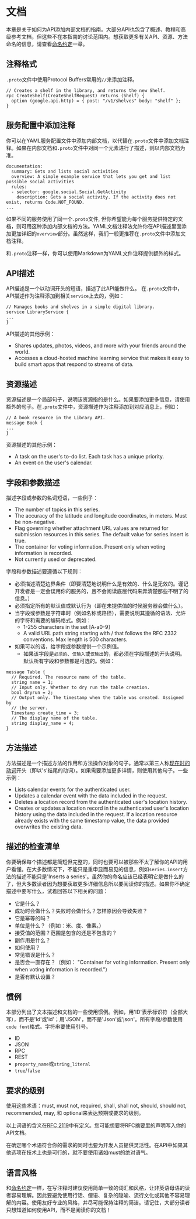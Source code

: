 # 文档
本章是关于如何为API添加内部文档的指南。大部分API也包含了概述、教程和高级参考文档，但这些不在本指南的讨论范围内。想获取更多有关API、资源、方法命名的信息，请查看[命名约定](https://git.garena.com/shopee/space/api-design-guide/blob/36c7960d6005269ea8d6de1ce0d1db632a589ac2/Naming_Conventions.md)一章。

## 注释格式
`.proto`文件中使用Protocol Buffers常用的`//`来添加注释。
```
// Creates a shelf in the library, and returns the new Shelf.
rpc CreateShelf(CreateShelfRequest) returns (Shelf) {
  option (google.api.http) = { post: "/v1/shelves" body: "shelf" };
}
```
## 服务配置中添加注释
你可以在YAML服务配置文件中添加内部文档，以代替在`.proto`文件中添加文档注释。如果在内部文档和`.proto`文件中对同一个元素进行了描述，则以内部文档为准。
```
documentation:
  summary: Gets and lists social activities
  overview: A simple example service that lets you get and list possible social activities
  rules:
  - selector: google.social.Social.GetActivity
    description: Gets a social activity. If the activity does not exist, returns Code.NOT_FOUND.
...
```
如果不同的服务使用了同一个`.proto`文件, 但你希望能为每个服务提供特定的文档，则可用这种添加内部文档的方法。YAML文档注释法允许你在API描述里面添加更加详细的`overview`部分。虽然这样，我们一般更推荐在`.proto`文件中添加文档注释。

和`.proto`注释一样，你可以使用Markdown为YAML文件注释提供额外的样式。

## API描述
API描述是一个以动词开头的短语，描述了此API能做什么。 在`.proto`文件中，API描述作为注释添加到相关`service`上去的，例如：

```
// Manages books and shelves in a simple digital library.
service LibraryService {
...
}
```

API描述的其他示例：
* Shares updates, photos, videos, and more with your friends around the world.
* Accesses a cloud-hosted machine learning service that makes it easy to build smart apps that respond to streams of data.

## 资源描述
资源描述是一个局部句子，说明该资源指的是什么。如果要添加更多信息，请使用额外的句子。在`.proto`文件中，资源描述作为注释添加到对应消息上，例如：
```
// A book resource in the Library API.
message Book {
...
}
```

资源描述的其他示例：
* A task on the user's to-do list. Each task has a unique priority.
* An event on the user's calendar.

## 字段和参数描述
描述字段或参数的名词短语，一些例子：

* The number of topics in this series.
* The accuracy of the latitude and longitude coordinates, in meters. Must be non-negative.
* Flag governing whether attachment URL values are returned for submission resources in this series. The default value for series.insert is true.
* The container for voting information. Present only when voting information is recorded.
* Not currently used or deprecated.

字段和参数描述要遵循以下规则：

* 必须描述清楚边界条件（即要清楚地说明什么是有效的、什么是无效的。谨记开发者是一定会误用你的服务的，且不会阅读底层代码来弄清楚那些不明了的信息。）
* 必须指定所有的默认值或默认行为（即在未提供值的时候服务器会做什么）。
* 当字段或参数是字符串时（例如名称或路径），需要说明其遵循的语法、允许的字符和需要的编码格式。例如：
  * 1-255 characters in the set [A-a0-9]
  * A valid URL path string starting with / that follows the RFC 2332 conventions. Max length is 500 characters.
* 如果可以的话，给字段或参数提供一个示例值。
  * 如果该字段是`必须的`、`仅输入`或`仅输出`的，都必须在字段描述的开头说明。默认所有字段和参数都是可选的。例如：

```
message Table {
  // Required. The resource name of the table.
  string name = 1;
  // Input only. Whether to dry run the table creation.
  bool dryrun = 2;
  // Output only. The timestamp when the table was created. Assigned by
  // the server.
  Timestamp create_time = 3;
  // The display name of the table.
  string display_name = 4;
}
```

## 方法描述
方法描述是一个描述方法的作用和方法操作对象的句子。通常以第三人称[现在时的动词](https://developers.google.com/internal/style/reference-verbs)开头（即以's'结尾的动词）。如果需要添加更多详情，则使用其他句子。一些示例：

* Lists calendar events for the authenticated user.
* Updates a calendar event with the data included in the request.
* Deletes a location record from the authenticated user's location history.
* Creates or updates a location record in the authenticated user's location history using the data included in the request. If a location resource already exists with the same timestamp value, the data provided overwrites the existing data.

## 描述的检查清单
你要确保每个描述都是简短但完整的，同时也要可以被那些不太了解你的API的用户看懂。在大多数情况下，不能只是重申显而易见的信息，例如`series.insert`方法的描述不能只是'Inserts a series'。虽然你的命名应该已经表明它是做什么的了，但大多数读者因为想要获取更多详细信息所以要阅读你的描述。如果你不确定描述中要写什么，试着回答以下相关的问题：
  
* 它是什么？
* 成功时会做什么？失败时会做什么？怎样原因会导致失败？
* 它是幂等的吗？
* 单位是什么？（例如：米、度、像素。）
* 接受值的范围？范围是包含的还是不包含的？
* 副作用是什么？
* 如何使用？
* 常见错误是什么？
* 是否会一直存在？（例如： "Container for voting information. Present only when voting information is recorded."）
* 是否有默认设置？

## 惯例
本部分列出了文本描述和文档的一些使用惯例。例如，用'ID'表示标识符（全部大写），而不是'Id'或'id'；用'JSON'，而不是'Json'或'json'。所有字段/参数使用`code font`格式。字符串要使用引号。

* ID
* JSON
* RPC
* REST
* `property_name`或`string_literal`
* `true`/`false`

## 要求的级别

使用这些术语：must, must not, required, shall, shall not, should, should not, recommended, may, 和 optional来表达预期或要求的级别。

以上词语的含义在[RFC 2119](https://www.ietf.org/rfc/rfc2119.txt)中有定义。您可能想要将RFC摘要里的声明写入你的API文档。

在确定哪个术语符合你的需求的同时也要为开发人员提供灵活性。在API中如果其他选项在技术上也是可行的，就不要使用诸如must的绝对语气。

## 语言风格
和[命名约定](https://git.garena.com/shopee/space/api-design-guide/blob/4595aa3bbf5ae4e7a99508cd2e4a0b84b6f25b98/Naming_Conventions.md)一样，在写注释时建议使用简单一致的词汇和风格，让非英语母语的读者容易理解。因此要避免使用行话、俚语、复杂的隐喻、流行文化或其他不容易理解的内容。使用友好专业的风格，并尽可能保持注释的简洁。请记住，大部分读者只想知道如何使用API，而不是阅读你的文档！
